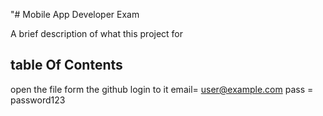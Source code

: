 "# Mobile App Developer Exam


A brief description of what this project for 

##   table Of Contents
open the file form the github
login to it
email= user@example.com
pass = password123

